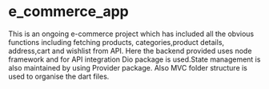 # e_commerce_app

This is an ongoing e-commerce project which has included all the obvious functions including fetching products, categories,product details, address,cart and wishlist from API. Here the backend provided uses node framework and for API integration Dio package is used.State management is also maintained by using Provider package. Also MVC folder structure is used to organise the dart files.
